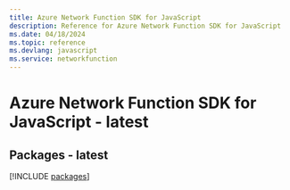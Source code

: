 ```yaml
---
title: Azure Network Function SDK for JavaScript
description: Reference for Azure Network Function SDK for JavaScript
ms.date: 04/18/2024
ms.topic: reference
ms.devlang: javascript
ms.service: networkfunction
---
```

# Azure Network Function SDK for JavaScript - latest
## Packages - latest
[!INCLUDE [packages](network-function-index.md)]